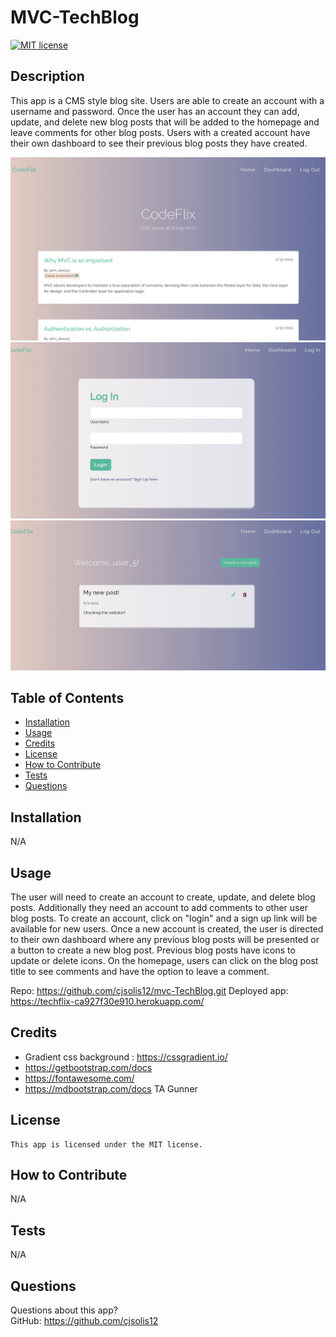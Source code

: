 # MVC-TechBlog


  [![MIT license](https://img.shields.io/badge/License-MIT-blue.svg)](https://lbesson.mit-license.org/)

  ## Description
  This app is a CMS style blog site. Users are able to create an account with a username and password. Once the user has an account they can add, update, and delete new blog posts that will be added to the homepage and leave comments for other blog posts. Users with a created account have their own dashboard to see their previous blog posts they have created.

![Image Description](public/images/homepage.png)
![Image Description](public/images/login.png)
![Image Description](public/images/userDashboard.png)



  ## Table of Contents
  * [Installation](#installation)
  * [Usage](#usage)
  * [Credits](#credits)
  * [License](#license)
  * [How to Contribute](#how-to-contribute)
  * [Tests](#tests)
  * [Questions](#questions)
  
  ## Installation
  N/A

  ## Usage
  The user will need to create an account to create, update, and delete blog posts. Additionally they need an account to add comments to other user blog posts. To create an account, click on "login" and a sign up link will be available for new users. Once a new account is created, the user is directed to their own dashboard where any previous blog posts will be presented or a button to create a new blog post. Previous blog posts have icons to update or delete icons. On the homepage, users can click on the blog post title to see comments and have the option to leave a comment.

  Repo: https://github.com/cjsolis12/mvc-TechBlog.git 
  Deployed app: https://techflix-ca927f30e910.herokuapp.com/


  ## Credits

  - Gradient css background : https://cssgradient.io/    
  - https://getbootstrap.com/docs   
  - https://fontawesome.com/
  - https://mdbootstrap.com/docs 
  TA Gunner   

  ## License
    This app is licensed under the MIT license.

  ## How to Contribute
  N/A

  ## Tests
  N/A

  ## Questions
  Questions about this app?  
  GitHub: https://github.com/cjsolis12  

